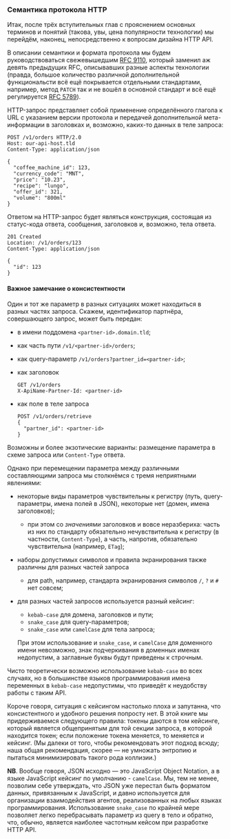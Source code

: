 ### Семантика протокола HTTP

Итак, после трёх вступительных глав с прояснением основных терминов и понятий (такова, увы, цена популярности технологии) мы перейдём, наконец, непосредственно к вопросам дизайна HTTP API.

В описании семантики и формата протокола мы будем руководствоваться свежевышедшим [RFC 9110](https://www.rfc-editor.org/rfc/rfc9110.html), который заменил аж девять предыдущих RFC, описывавших разные аспекты технологии (правда, большое количество различной дополнительной функциональсти всё ещё покрывается отдельными стандартами, например, метод `PATCH` так и не вошёл в основной стандарт и всё ещё регулируется [RFC 5789](https://www.rfc-editor.org/rfc/rfc5789)).

HTTP-запрос представляет собой применение определённого глагола к URL с указанием версии протокола и передачей дополнительной мета-информации в заголовках и, возможно, каких-то данных в теле запроса:

```
POST /v1/orders HTTP/2.0
Host: our-api-host.tld
Content-Type: application/json

{
  "coffee_machine_id": 123,
  "currency_code": "MNT",
  "price": "10.23",
  "recipe": "lungo",
  "offer_id": 321,
  "volume": "800ml"
}
```

Ответом на HTTP-запрос будет являться конструкция, состоящая из статус-кода ответа, сообщения, заголовков и, возможно, тела ответа.

```
201 Created
Location: /v1/orders/123
Content-Type: application/json

{
  "id": 123
}
```

#### Важное замечание о консистентности

Один и тот же параметр в разных ситуациях может находиться в разных частях запроса. Скажем, идентификатор партнёра, совершающего запрос, может быть передан:
  * в имени поддомена `<partner-id>.domain.tld`;
  * как часть пути `/v1/<partner-id>/orders`;
  * как query-параметр `/v1/orders?partner_id=<partner-id>`;
  * как заголовок

      ```
      GET /v1/orders
      X-ApiName-Partner-Id: <partner-id>
      ```

  * как поле в теле запроса

      ```
      POST /v1/orders/retrieve
      {
        "partner_id": <partner-id>
      }
      ```

Возможны и более экзотические варианты: размещение параметра в схеме запроса или `Content-Type` ответа.

Однако при перемещении параметра между различными составляющими запроса мы столкнёмся с тремя неприятными явлениями:
  * некоторые виды параметров чувствительны к регистру (путь, query-параметры, имена полей в JSON), некоторые нет (домен, имена заголовков);
      * при этом со *значениями* заголовков и вовсе неразбериха: часть из них по стандарту обязательно нечувствительна к регистру (в частности, `Content-Type`), а часть, напротив, обязательно чувствительна (например, `ETag`);
  * наборы допустимых символов и правила экранирования также различны для разных частей запроса
      * для path, например, стандарта экранирования символов `/`, `?` и `#` нет совсем;
  * для разных частей запросов используется разный кейсинг:
      
      * `kebab-case` для домена, заголовков и пути;
      * `snake_case` для query-параметров;
      * `snake_case` или `camelCase` для тела запроса;

      При этом использование и `snake_case`, и `camelCase` для доменного имени невозможно, знак подчеркивания в доменных именах недопустим, а заглавные буквы будут приведены к строчным.

Чисто теоретически возможно использование `kebab-case` во всех случаях, но в большинстве языков программирования имена переменных в `kebab-case` недопустимы, что приведёт к неудобству работы с таким API.

Короче говоря, ситуация с кейсингом настолько плоха и запутанна, что консистентного и удобного решения попросту нет. В этой книге мы придерживаемся следующего правила: токены даются в том кейсинге, который является общепринятым для той секции запроса, в которой находится токен; если положение токена меняется, то меняется и кейсинг. (Мы далеки от того, чтобы рекомендовать этот подход всюду; наша общая рекомендация, скорее — не умножать энтропию и пытаться минимизировать такого рода коллизии.)

**NB**. Вообще говоря, JSON исходно — это JavaScript Object Notation, а в языке JavaScript кейсинг по умолчанию - `camelCase`. Мы, тем не менее, позволим себе утверждать, что JSON уже перестал быть форматом данных, привязанным к JavaScript, и давно используется для организации взаимодействия агентов, реализованных на любых языках программирования. Использование `snake_case` по крайней мере позволяет легко перебрасывать параметр из query в тело и обратно, что, обычно, является наиболее частотным кейсом при разработке HTTP API.
